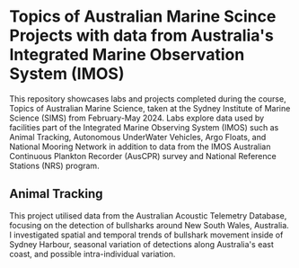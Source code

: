# Topics of Australian Marine Scince Projects with data from Australia's Integrated Marine Observation System (IMOS)

This repository showcases labs and projects completed during the course, Topics of Australian Marine Science, taken at the Sydney Institute of Marine Science (SIMS) from February-May 2024. Labs explore data used by facilities part of the Integrated Marine Observing System (IMOS) such as Animal Tracking, Autonomous UnderWater Vehicles, Argo Floats, and National Mooring Network in addition to data from the IMOS Australian Continuous Plankton Recorder (AusCPR) survey and National Reference Stations (NRS) program. 

## Animal Tracking

This project utilised data from the Australian Acoustic Telemetry Database, focusing on the detection of bullsharks around New South Wales, Australia. I investigated spatial and temporal trends of bullshark movement inside of Sydney Harbour, seasonal variation of detections along Australia's east coast, and possible intra-individual variation. 
